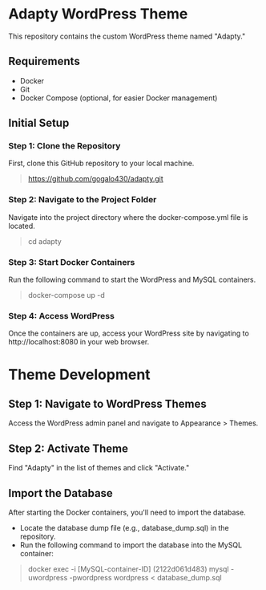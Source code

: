 # Adapty WordPress Theme

This repository contains the custom WordPress theme named "Adapty."

## Requirements

* Docker
* Git
* Docker Compose (optional, for easier Docker management)

## Initial Setup

### Step 1: Clone the Repository

First, clone this GitHub repository to your local machine.

>
> https://github.com/gogalo430/adapty.git
>

### Step 2: Navigate to the Project Folder

Navigate into the project directory where the docker-compose.yml file is located.

>
> cd adapty
>

### Step 3: Start Docker Containers

Run the following command to start the WordPress and MySQL containers.

>
> docker-compose up -d
>

### Step 4: Access WordPress

Once the containers are up, access your WordPress site by navigating to http://localhost:8080 in your web browser.



# Theme Development

## Step 1: Navigate to WordPress Themes
Access the WordPress admin panel and navigate to Appearance > Themes.

## Step 2: Activate Theme
Find "Adapty" in the list of themes and click "Activate."

## Import the Database

After starting the Docker containers, you'll need to import the database.

* Locate the database dump file (e.g., database_dump.sql) in the repository.
* Run the following command to import the database into the MySQL container:
>
> docker exec -i [MySQL-container-ID] (2122d061d483) mysql -uwordpress -pwordpress wordpress < database_dump.sql
>

